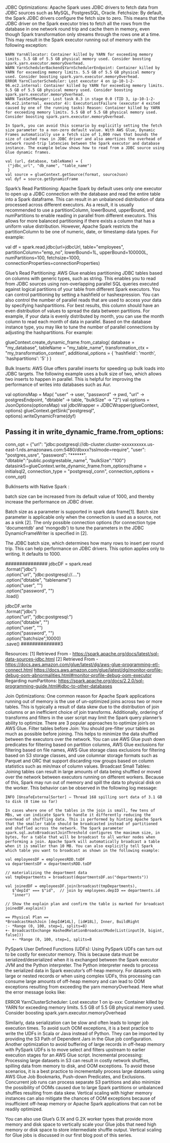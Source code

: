 JDBC Optimizations: Apache Spark uses JDBC drivers to fetch data from JDBC sources such as MySQL, PostgresSQL, Oracle.
    Fetchsize: By default, the Spark JDBC drivers configure the fetch size to zero. This means that the JDBC driver on the Spark executor tries to fetch all the rows from the database in one network round trip and cache them in memory, even though Spark transformation only streams through the rows one at a time. This may result in the Spark executor running out of memory with the following exception:

    WARN YarnAllocator: Container killed by YARN for exceeding memory limits. 5.5 GB of 5.5 GB physical memory used. Consider boosting spark.yarn.executor.memoryOverhead.
    WARN YarnSchedulerBackend$YarnSchedulerEndpoint: Container killed by YARN for exceeding memory limits. 5.5 GB of 5.5 GB physical memory used. Consider boosting spark.yarn.executor.memoryOverhead.
    ERROR YarnClusterScheduler: Lost executor 4 on ip-10-1-2-96.ec2.internal: Container killed by YARN for exceeding memory limits. 5.5 GB of 5.5 GB physical memory used. Consider boosting spark.yarn.executor.memoryOverhead.
    WARN TaskSetManager: Lost task 0.3 in stage 0.0 (TID 3, ip-10-1-2-96.ec2.internal, executor 4): ExecutorLostFailure (executor 4 exited caused by one of the running tasks) Reason: Container killed by YARN for exceeding memory limits. 5.5 GB of 5.5 GB physical memory used. Consider boosting spark.yarn.executor.memoryOverhead.

    In Spark, you can avoid this scenario by explicitly setting the fetch size parameter to a non-zero default value. With AWS Glue, Dynamic Frames automatically use a fetch size of 1,000 rows that bounds the size of cached rows in JDBC driver and also amortizes the overhead of network round-trip latencies between the Spark executor and database instance. The example below shows how to read from a JDBC source using Glue dynamic frames.

    val (url, database, tableName) = {
     ("jdbc_url", "db_name", "table_name")
     } 
    val source = glueContext.getSource(format, sourceJson)
    val dyf = source.getDynamicFrame

Spark’s Read Partitioning: Apache Spark by default uses only one executor to open up a JDBC connection with the database and read the entire table into a Spark dataframe. This can result in an unbalanced distribution of data processed across different executors. As a result, it is usually recommended to use a partitionColumn, lowerBound, upperBound, and numPartitions to enable reading in parallel from different executors. This allows for more balanced partitioning if there exists a column that has a uniform value distribution. However, Apache Spark restricts the partitionColumn to be one of numeric, date, or timestamp data types. For example:

val df = spark.read.jdbc(url=jdbcUrl, 
    table="employees", partitionColumn="emp_no", 
    lowerBound=1L, upperBound=100000L, numPartitions=100, 
    fetchsize=1000, connectionProperties=connectionProperties)

Glue’s Read Partitioning: AWS Glue enables partitioning JDBC tables based on columns with generic types, such as string. This enables you to read from JDBC sources using non-overlapping parallel SQL queries executed against logical partitions of your table from different Spark executors. You can control partitioning by setting a hashfield or hashexpression. You can also control the number of parallel reads that are used to access your data by specifying hashpartitions. For best results, this column should have an even distribution of values to spread the data between partitions. For example, if your data is evenly distributed by month, you can use the month column to read each month of data in parallel. Based on the database instance type, you may like to tune the number of parallel connections by adjusting the hashpartitions. For example:

glueContext.create_dynamic_frame.from_catalog(
    database = "my_database",
    tableName = "my_table_name",
    transformation_ctx = "my_transformation_context",
    additional_options = {
        'hashfield': 'month',
        'hashpartitions': '5'
    )
)

Bulk Inserts: AWS Glue offers parallel inserts for speeding up bulk loads into JDBC targets. The following example uses a bulk size of two, which allows two inserts to happen in parallel. This is helpful for improving the performance of writes into databases such as Aur.

val optionsMap = Map(
  "user" -> user,
  "password" -> pwd,
  "url" -> postgresEndpoint,
  "dbtable" -> table,
  "bulkSize" -> "2")
val options = JsonOptions(optionsMap)
val jdbcWrapper = JDBCWrapper(glueContext, options)
glueContext.getSink("postgresql", options).writeDynamicFrame(dyf)

Passing it in write_dynamic_frame.from_options:
--------------------------------------------------------
conn_opt = {"url": "jdbc:postgresql://db-cluster.cluster-xxxxxxxxxx.us-east-1.rds.amazonaws.com:5480/dbxxx?sslmode=require", "user": "postgres_usre", "password": "******", "dbtable":"public.postgrestable_name", "bulkSize":"100"} 
datasink5=glueContext.write_dynamic_frame.from_options(frame = initialsql2, connection_type = "postgresql_conn", connection_options = conn_opt)




BulkInserts with Native Spark : 

batch size can be increased from its default value of 1000, and thereby increase the performance on JDBC driver.

Batch size as a parameter is supported in spark data frame[1].  Batch size parameter is applicable only when the connection is used as a source, not as a sink [2]. The only possible connection options (for connection type 'documentdb' and 'mongodb') to tune the parameters in the JDBC DynamicFrameWriter is specified in [2].

The JDBC batch size, which determines how many rows to insert per round trip. This can help performance on JDBC drivers. This option applies only to writing. It defaults to 1000.

###############
jdbcDF = spark.read \
    .format("jdbc") \
    .option("url", "jdbc:postgresql://....") \
    .option("dbtable", "tablename") \
    .option("user", "") \
    .option("password", "") \
    .load()

jdbcDF.write \
    .format("jdbc")\
    .option("url", "jdbc:postgresql:") \
    .option("dbtable", "") \
    .option("user", "") \
    .option("password", "") \
    .option("batchsize",10000) \
    .save()
##############3

Resources:
[1] Retrieved From - https://spark.apache.org/docs/latest/sql-data-sources-jdbc.html
[2] Retrieved From - https://docs.aws.amazon.com/glue/latest/dg/aws-glue-programming-etl-connect.html
https://docs.aws.amazon.com/glue/latest/dg/monitor-profile-debug-oom-abnormalities.html#monitor-profile-debug-oom-executor
Regarding numPartitons:
https://spark.apache.org/docs/2.2.0/sql-programming-guide.html#jdbc-to-other-databases



Join Optimizations: One common reason for Apache Spark applications running out of memory is the use of un-optimized joins across two or more tables. This is typically a result of data skew due to the distribution of join columns or an inefficient choice of join transforms. Additionally, ordering of transforms and filters in the user script may limit the Spark query planner’s ability to optimize. There are 3 popular approaches to optimize join’s on AWS Glue.
    Filter tables before Join: You should pre-filter your tables as much as possible before joining. This helps to minimize the data shuffled between the executors over the network. You can use AWS Glue push down predicates for filtering based on partition columns, AWS Glue exclusions for filtering based on file names, AWS Glue storage class exclusions for filtering based on S3 storage classes, and use columnar storage formats such as Parquet and ORC that support discarding row groups based on column statistics such as min/max of column values.
    Broadcast Small Tables: Joining tables can result in large amounts of data being shuffled or moved over the network between executors running on different workers. Because of this, Spark may run out of memory and spill the data to physical disk on the worker. This behavior can be observed in the following log message:

    INFO [UnsafeExternalSorter] — Thread 168 spilling sort data of 3.1 GB to disk (0 time so far)

    In cases where one of the tables in the join is small, few tens of MBs, we can indicate Spark to handle it differently reducing the overhead of shuffling data. This is performed by hinting Apache Spark that the smaller table should be broadcasted instead of partitioned and shuffled across the network. The Spark parameter spark.sql.autoBroadcastJoinThreshold configures the maximum size, in bytes, for a table that will be broadcast to all worker nodes when performing a join. Apache Spark will automatically broadcast a table when it is smaller than 10 MB. You can also explicitly tell Spark which table you want to broadcast as shown in the following example:

    val employeesDF = employeesRDD.toDF
    va departmentsDF = departmentsRDD.toDF

    // materializing the department data
    val tmpDepartments = broadcast(departmentsDF.as("departments"))

    val joinedDF = employeesDF.join(broadcast(tmpDepartments), 
       $"depId" === $"id",  // join by employees.depID == departments.id 
       "inner")

    // Show the explain plan and confirm the table is marked for broadcast
    joinedDF.explain()

    == Physical Plan ==
    *BroadcastHashJoin [depId#14L], [id#18L], Inner, BuildRight
    :- *Range (0, 100, step=1, splits=8)
    +- BroadcastExchange HashedRelationBroadcastMode(List(input[0, bigint, false]))
       +- *Range (0, 100, step=1, splits=8

PySpark User Defined Functions (UDFs): Using PySpark UDFs can turn out to be costly for executor memory. This is because data must be serialized/deserialized when it is exchanged between the Spark executor JVM and the Python interpreter. The Python interpreter needs to process the serialized data in Spark executor’s off-heap memory. For datasets with large or nested records or when using complex UDFs, this processing can consume large amounts of off-heap memory and can lead to OOM exceptions resulting from exceeding the yarn memoryOverhead. Here what the error message looks like:

ERROR YarnClusterScheduler: Lost executor 1 on ip-xxx:
Container killed by YARN for exceeding memory limits. 5.5 GB of 5.5 GB physical memory used.
Consider boosting spark.yarn.executor.memoryOverhead

Similarly, data serialization can be slow and often leads to longer job execution times. To avoid such OOM exceptions, it is a best practice to write the UDFs in Scala or Java instead of Python. They can be imported by providing the S3 Path of Dependent Jars in the Glue job configuration. Another optimization to avoid buffering of large records in off-heap memory with PySpark UDFs is to move select and filters upstream to earlier execution stages for an AWS Glue script.
Incremental processing: Processing large datasets in S3 can result in costly network shuffles, spilling data from memory to disk, and OOM exceptions. To avoid these scenarios, it is a best practice to incrementally process large datasets using AWS Glue Job Bookmarks, Push-down Predicates, and Exclusions. Concurrent job runs can process separate S3 partitions and also minimize the possibility of OOMs caused due to large Spark partitions or unbalanced shuffles resulting from data skew. Vertical scaling with higher memory instances can also mitigate the chances of OOM exceptions because of insufficient off-heap memory or Apache Spark applications that can not be readily optimized.

You can also use Glue’s G.1X and G.2X worker types that provide more memory and disk space to vertically scale your Glue jobs that need high memory or disk space to store intermediate shuffle output. Vertical scaling for Glue jobs is discussed in our first blog post of this series.
